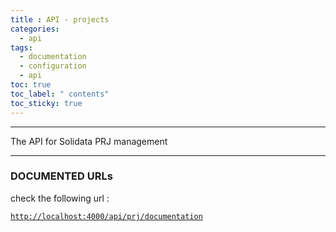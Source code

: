 ```yaml
---
title : API - projects
categories:
  - api
tags:
  - documentation
  - configuration
  - api
toc: true
toc_label: " contents"
toc_sticky: true
---
```


--------

The API for Solidata PRJ management

--------

### DOCUMENTED URLs

check the following url :

  [`http://localhost:4000/api/prj/documentation`](http://localhost:4000/api/prj/documentation)
